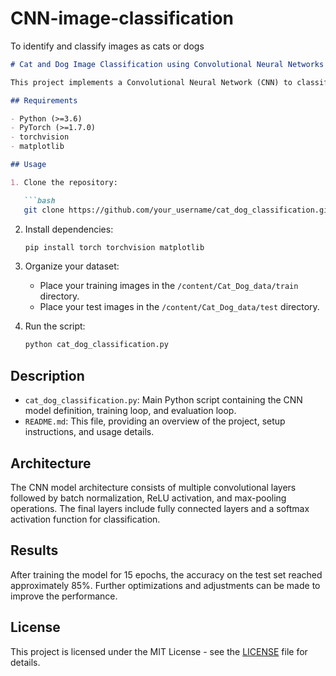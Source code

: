 # CNN-image-classification
To identify and classify images as cats or dogs 

```markdown
# Cat and Dog Image Classification using Convolutional Neural Networks

This project implements a Convolutional Neural Network (CNN) to classify images of cats and dogs. The dataset consists of grayscale images resized to 128x128 pixels.

## Requirements

- Python (>=3.6)
- PyTorch (>=1.7.0)
- torchvision
- matplotlib

## Usage

1. Clone the repository:

   ```bash
   git clone https://github.com/your_username/cat_dog_classification.git
   ```

2. Install dependencies:

   ```bash
   pip install torch torchvision matplotlib
   ```

3. Organize your dataset:

   - Place your training images in the `/content/Cat_Dog_data/train` directory.
   - Place your test images in the `/content/Cat_Dog_data/test` directory.

4. Run the script:

   ```bash
   python cat_dog_classification.py
   ```

## Description

- `cat_dog_classification.py`: Main Python script containing the CNN model definition, training loop, and evaluation loop.
- `README.md`: This file, providing an overview of the project, setup instructions, and usage details.

## Architecture

The CNN model architecture consists of multiple convolutional layers followed by batch normalization, ReLU activation, and max-pooling operations. The final layers include fully connected layers and a softmax activation function for classification.

## Results

After training the model for 15 epochs, the accuracy on the test set reached approximately 85%. Further optimizations and adjustments can be made to improve the performance.

## License

This project is licensed under the MIT License - see the [LICENSE](LICENSE) file for details.
```

